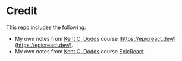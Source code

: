 # Credit
This repo includes the following:

* My own notes from [Kent C. Dodds](https://kentcdodds.com/) course [https://epicreact.dev/](https://epicreact.dev/).
* My own notes from [Kent C. Dodds](https://kentcdodds.com/) course [EpicReact](https://testingjavascript.com/)

<!--stackedit_data:
eyJoaXN0b3J5IjpbLTE1ODcxMzAwODEsLTEzNTg2Mjg2NzcsMj
A1NzMyMTg3NV19
-->